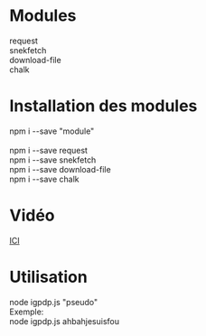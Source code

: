 # Modules

request<br>snekfetch<br>download-file<br>chalk

# Installation des modules

npm i --save "module"<br><br>npm i --save request<br>npm i --save snekfetch<br>npm i --save download-file<br>npm i --save chalk

# Vidéo

[ICI](https://www.youtube.com/watch?v=xmK_pczZUFc)

# Utilisation

node igpdp.js "pseudo"<br>Exemple:<br>node igpdp.js ahbahjesuisfou

